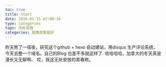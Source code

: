 ```yaml
---
toc: true
title: Start
date: 2018-01-15 02:00:34
type: categories
tags: 无处安放
categories: 寂寞寂寞就好
---
```


昨天熬了一宿夜，研究这个github + hexo 自动建站，用disqus 生产评论系统，今天去整一个域名。自己的Blog 也差不多就这样了.
哈哈哈哈，加拿大的冬天真是漫长又无聊啊、 哎，我这无处安放的青春欸。
